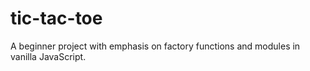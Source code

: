 # tic-tac-toe

A beginner project with emphasis on factory functions and modules in vanilla JavaScript.
